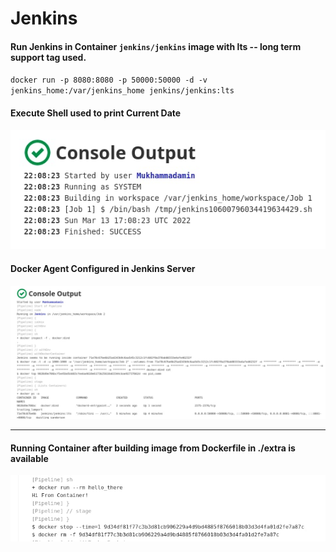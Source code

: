 # Jenkins
#### Run Jenkins in Container `jenkins/jenkins` image with lts -- long term support tag used.
`docker run -p 8080:8080 -p 50000:50000 -d -v jenkins_home:/var/jenkins_home jenkins/jenkins:lts`
#### Execute Shell used to print Current Date
![jobs1](./images/job-1.jpg)
#### Docker Agent Configured in Jenkins Server
![job2](./images/job2.jpg)

----------
#### Running Container after building image from Dockerfile in ./extra is available
![extra1](./images/extra1.jpg) 